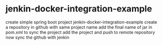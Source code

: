 # jenkin-docker-integration-example
create simple spring boot project jenkin-docker-integration-example
create a repository in github with same project name 
add the final name of jar in pom.xml
to sync the project add the project and push to remote repository
now sync the github with jenkin
